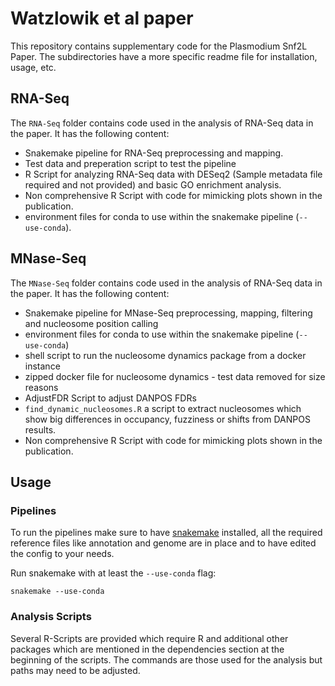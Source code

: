 # Watzlowik et al paper

This repository contains supplementary code for the Plasmodium Snf2L Paper. The subdirectories have a more specific readme file for installation, usage, etc.

## RNA-Seq

The `RNA-Seq` folder contains code used in the analysis of RNA-Seq data in the paper.
It has the following content:

- Snakemake pipeline for RNA-Seq preprocessing and mapping.
- Test data and preperation script to test the pipeline
- R Script for analyzing RNA-Seq data with DESeq2 (Sample metadata file required and not provided) and basic GO enrichment analysis.
- Non comprehensive R Script with code for mimicking plots shown in the publication.
- environment files for conda to use within the snakemake pipeline (`--use-conda`).

## MNase-Seq

The `MNase-Seq` folder contains code used in the analysis of RNA-Seq data in the paper.
It has the following content:

- Snakemake pipeline for MNase-Seq preprocessing, mapping, filtering and nucleosome position calling
- environment files for conda to use within the snakemake pipeline (`--use-conda`)
- shell script to run the nucleosome dynamics package from a docker instance
- zipped docker file for nucleosome dynamics - test data removed for size reasons
- AdjustFDR Script to adjust DANPOS FDRs
- `find_dynamic_nucleosomes.R` a script to extract nucleosomes which show big differences in occupancy, fuzziness or shifts from DANPOS results.
- Non comprehensive R Script with code for mimicking plots shown in the publication.

## Usage

### Pipelines

To run the pipelines make sure to have [snakemake](https://snakemake.readthedocs.io/en/stable/) installed, all the required reference files like annotation and genome are in place and to have edited the config to your needs.

Run snakemake with at least the `--use-conda` flag:

```shell
snakemake --use-conda
```

### Analysis Scripts

Several R-Scripts are provided which require R and additional other packages which are mentioned in the dependencies section at the beginning of the scripts.
The commands are those used for the analysis but paths may need to be adjusted.
